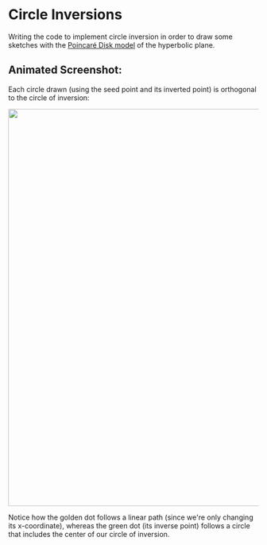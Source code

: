 # Circle Inversions
Writing the code to implement circle inversion in order to draw some sketches with the [Poincar&eacute; Disk model](https://en.wikipedia.org/wiki/Poincar%C3%A9_disk_model) of the hyperbolic plane.

## Animated Screenshot:
<!-- <img src="http://media.giphy.com/media/fdPqydNouhynz4PWrZ/giphy.gif" width="800px"> -->

Each circle drawn (using the seed point and its inverted point) is orthogonal to the circle of inversion:

<img src="http://media.giphy.com/media/24FRXnLI8y8jHFKVAO/giphy.gif" width="800px">

Notice how the golden dot follows a linear path (since we're only changing its x-coordinate), whereas the green dot (its inverse point) follows a circle that includes the center of our circle of inversion. 
